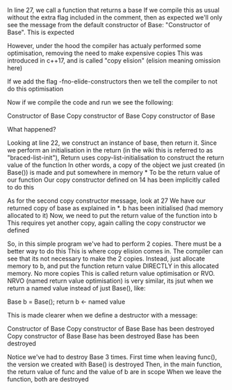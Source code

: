 In line 27, we call a function that returns a base
If we compile this as usual without the extra flag included in the comment, then as expected we'll only see the message from the default constructor of Base: "Constructor of Base". This is expected

However, under the hood the compiler has actualy performed some optimisation, removing the need to make expensive copies
This was introduced in c++17, and is called "copy elision" (elision meaning omission here)

If we add the flag -fno-elide-constructors then we tell the compiler to not do this optimisation

Now if we compile the code and run we see the following:

Constructor of Base
Copy constructor of Base
Copy constructor of Base

What happened?

Looking at line 22, we construct an instance of base, then return it. 
Since we perform an initialisation in the return (in the wiki this is referred to as "braced-list-init"),
Return uses copy-list-initialisation to construct the return value of the function
In other words, a copy of the object we just created (in Base()) is made and put somewhere in memory *
To be the return value of our function
Our copy constructor defined on 14 has been implicitly called to do this

As for the second copy constructor message, look at 27
We have our returned copy of base as explained in *. b has been initialised (had memory allocated to it)
Now, we need to put the return value of the function into b
This requires yet another copy, again calling the copy constructor we defined

So, in this simple program we've had to perform 2 copies. There must be a better way to do this
This is where copy elision comes in.
The compiler can see that its not necessary to make the 2 copies. Instead, just allocate memory to b, and put the function return value DIRECTLY in this allocated memory. No more copies
This is called return value optimisation or RVO. 
NRVO (named return value optimisation) is very similar, its jsut when we return a named value instead of just Base(), like:

Base b = Base();
return b   <- named value

This is made clearer when we define a destructor with a message:

Constructor of Base
Copy constructor of Base
Base has been destroyed
Copy constructor of Base
Base has been destroyed
Base has been destroyed

Notice we've had to destroy Base 3 times.
First time when leaving func(), the version we created with Base() is destroyed
Then, in the main function, the return value of func and the value of b are in scope
When we leave the function, both are destroyed

